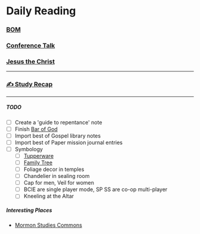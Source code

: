 # Daily Reading

### [BOM](https://www.churchofjesuschrist.org/study/scriptures/bofm/3-ne/11?lang=eng&id=p27#p27)

### [Conference Talk](https://www.churchofjesuschrist.org/study/general-conference/2023/10/27phillips?lang=eng&id=p7#p7)

### [Jesus the Christ](https://www.churchofjesuschrist.org/study/manual/jesus-the-christ/chapter-27?id=title4,p9&lang=eng#title4)

***

### [✍️ Study Recap](Study%20Recap.md)

***

##### TODO
- [ ] Create a 'guide to repentance' note
- [ ] Finish [Bar of God](/Glossary/Bar%20of%20God.md)
- [ ] Import best of Gospel library notes
- [ ] Import best of Paper mission journal entries
- [ ] Symbology
	- [ ] [Tupperware](/Glossary/Tupperware.md)
	- [ ] [Family Tree](/Glossary/Family%20Tree.md)
	- [ ] Foliage decor in temples 
	- [ ] Chandelier in sealing room
	- [ ] Cap for men, Veil for women
	- [ ] BCIE are single player mode, SP SS are co-op multi-player
	- [ ] Kneeling at the Altar

##### Interesting Places
- [Mormon Studies Commons](https://network.bepress.com/arts-and-humanities/religion/mormon-studies)
